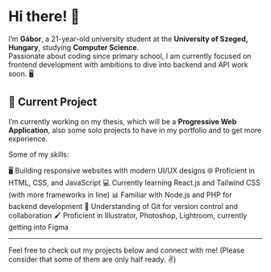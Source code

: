 # Hi there! 👋
I’m **Gábor**, a 21-year-old university student at the **University of Szeged, Hungary**, studying **Computer Science**.  
Passionate about coding since primary school, I am currently focused on frontend development with ambitions to dive into backend and API work soon. 🖥️

## 🔭 Current Project
I’m currently working on my thesis, which will be a **Progressive Web Application**, also some solo projects to have in my portfolio and to get more experience.

Some of my skills: 

🖥️ Building responsive websites with modern UI/UX designs
🌐 Proficient in HTML, CSS, and JavaScript
💻 Currently learning React.js and Tailwind CSS (with more frameworks in line)
📊 Familiar with Node.js and PHP for backend development
🔄 Understanding of Git for version control and collaboration
🖌️ Proficient in Illustrator, Photoshop, Lightroom, currently getting into Figma

---

Feel free to check out my projects below and connect with me! (Please consider that some of them are only half ready. ✌️)

<!--
**hebet0o/hebet0o** is a ✨ _special_ ✨ repository because its `README.md` (this file) appears on your GitHub profile.

Here are some ideas to get you started:

- 🔭 I’m currently working on ...
- 🌱 I’m currently learning ...
- 👯 I’m looking to collaborate on ...
- 🤔 I’m looking for help with ...
- 💬 Ask me about ...
- 📫 How to reach me: ...
- 😄 Pronouns: ...
- ⚡ Fun fact: ...
-->
